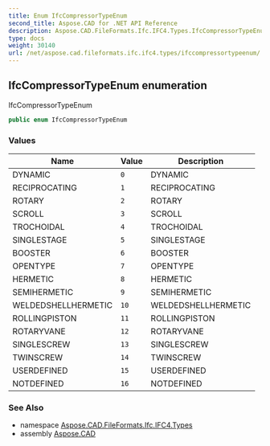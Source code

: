 ```yaml
---
title: Enum IfcCompressorTypeEnum
second_title: Aspose.CAD for .NET API Reference
description: Aspose.CAD.FileFormats.Ifc.IFC4.Types.IfcCompressorTypeEnum enum. IfcCompressorTypeEnum
type: docs
weight: 30140
url: /net/aspose.cad.fileformats.ifc.ifc4.types/ifccompressortypeenum/
---
```

## IfcCompressorTypeEnum enumeration

IfcCompressorTypeEnum

```csharp
public enum IfcCompressorTypeEnum
```

### Values

| Name | Value | Description |
| --- | --- | --- |
| DYNAMIC | `0` | DYNAMIC |
| RECIPROCATING | `1` | RECIPROCATING |
| ROTARY | `2` | ROTARY |
| SCROLL | `3` | SCROLL |
| TROCHOIDAL | `4` | TROCHOIDAL |
| SINGLESTAGE | `5` | SINGLESTAGE |
| BOOSTER | `6` | BOOSTER |
| OPENTYPE | `7` | OPENTYPE |
| HERMETIC | `8` | HERMETIC |
| SEMIHERMETIC | `9` | SEMIHERMETIC |
| WELDEDSHELLHERMETIC | `10` | WELDEDSHELLHERMETIC |
| ROLLINGPISTON | `11` | ROLLINGPISTON |
| ROTARYVANE | `12` | ROTARYVANE |
| SINGLESCREW | `13` | SINGLESCREW |
| TWINSCREW | `14` | TWINSCREW |
| USERDEFINED | `15` | USERDEFINED |
| NOTDEFINED | `16` | NOTDEFINED |

### See Also

* namespace [Aspose.CAD.FileFormats.Ifc.IFC4.Types](../../aspose.cad.fileformats.ifc.ifc4.types/)
* assembly [Aspose.CAD](../../)


